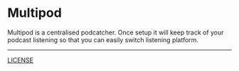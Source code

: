 # Multipod

Multipod is a centralised podcatcher. Once setup it will keep track of your
podcast listening so that you can easily switch listening platform.

---

[LICENSE](./LICENSE)
